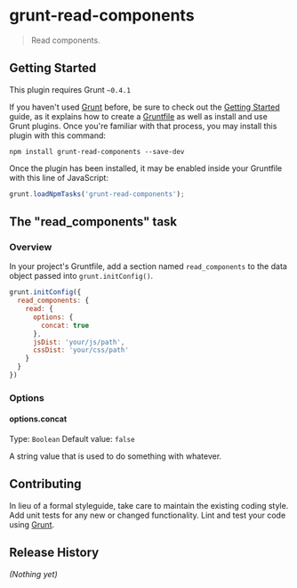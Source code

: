 # grunt-read-components

> Read components.

## Getting Started
This plugin requires Grunt `~0.4.1`

If you haven't used [Grunt](http://gruntjs.com/) before, be sure to check out the [Getting Started](http://gruntjs.com/getting-started) guide, as it explains how to create a [Gruntfile](http://gruntjs.com/sample-gruntfile) as well as install and use Grunt plugins. Once you're familiar with that process, you may install this plugin with this command:

```shell
npm install grunt-read-components --save-dev
```

Once the plugin has been installed, it may be enabled inside your Gruntfile with this line of JavaScript:

```js
grunt.loadNpmTasks('grunt-read-components');
```

## The "read_components" task

### Overview
In your project's Gruntfile, add a section named `read_components` to the data object passed into `grunt.initConfig()`.

```js
grunt.initConfig({
  read_components: {
    read: {
      options: {
        concat: true
      },
      jsDist: 'your/js/path',
      cssDist: 'your/css/path'
    }
  }
})
```

### Options

#### options.concat
Type: `Boolean`
Default value: `false`

A string value that is used to do something with whatever.

## Contributing
In lieu of a formal styleguide, take care to maintain the existing coding style. Add unit tests for any new or changed functionality. Lint and test your code using [Grunt](http://gruntjs.com/).

## Release History
_(Nothing yet)_
